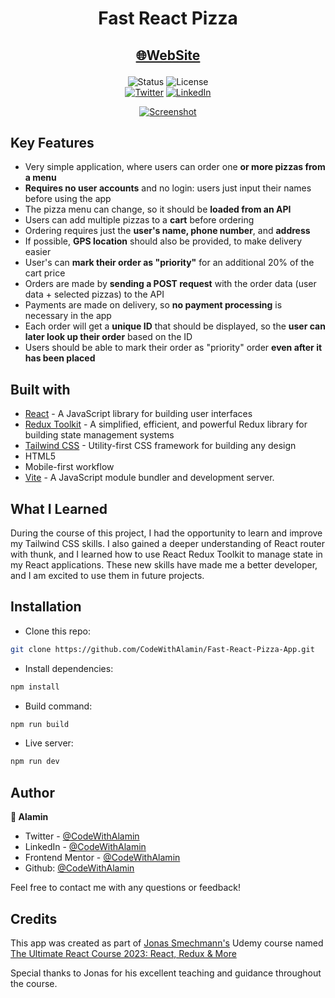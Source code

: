 <h1 align="center">Fast React Pizza</h1>

<h2 align="center">

[🌐WebSite](https://fast-react-pizza-alamin.vercel.app)

</h2>

<!-- Badges -->
<div align="center">

<img src="https://img.shields.io/badge/Status-Completed-success?style=flat" alt="Status" />

<!-- Liceensee -->
<img src="https://img.shields.io/badge/License-MIT-blue?style=flat" alt="License" />

<br/>
<a href='https://www.twitter.com/CodeWithAlamin' target="_blank"><img alt='Twitter' src='https://img.shields.io/badge/@CodeWithAlamin-100000?style=for-the-badge&logo=Twitter&logoColor=00C9F7&labelColor=3F3F3F&color=0092FA'/></a>
<a href='https://www.linkedin.com/in/CodeWithAlamin' target="_blank"><img alt='LinkedIn' src='https://img.shields.io/badge/@CodeWithAlamin-100000?style=for-the-badge&logo=LinkedIn&logoColor=00a0dc&labelColor=2F2F2F&color=0077b5'/></a>

</div>

<!-- Brief -->
<p align="center">

</p>

<!-- Screenshot -->
<a align="center" href="https://fast-react-pizza-alamin.vercel.app">

![Screenshot](./public/thumbnail-preview.png)

</a>

## Key Features

- Very simple application, where users can order one **or more pizzas from a menu**
- **Requires no user accounts** and no login: users just input their names before using the app
- The pizza menu can change, so it should be **loaded from an API**
- Users can add multiple pizzas to a **cart** before ordering
- Ordering requires just the **user's name, phone number**, and **address**
- If possible, **GPS location** should also be provided, to make delivery easier
- User's can **mark their order as "priority"** for an additional 20% of the cart price
- Orders are made by **sending a POST request** with the order data (user data + selected pizzas) to the API
- Payments are made on delivery, so **no payment processing** is necessary in the app
- Each order will get a **unique ID** that should be displayed, so the **user can later look up their order** based on the ID
- Users should be able to mark their order as "priority" order **even after it has been placed**

## Built with

- [React](https://reactjs.org) - A JavaScript library for building user interfaces
- [Redux Toolkit](https://redux-toolkit.js.org) - A simplified, efficient, and powerful Redux library for building state management systems
- [Tailwind CSS](https://tailwindcss.com) - Utility-first CSS framework for building any design
- HTML5
- Mobile-first workflow
- [Vite](https://vitejs.dev/) - A JavaScript module bundler and development server.

## What I Learned

During the course of this project, I had the opportunity to learn and improve my Tailwind CSS skills. I also gained a deeper understanding of React router with thunk, and I learned how to use React Redux Toolkit to manage state in my React applications. These new skills have made me a better developer, and I am excited to use them in future projects.

## Installation

- Clone this repo:

```sh
git clone https://github.com/CodeWithAlamin/Fast-React-Pizza-App.git
```

- Install dependencies:

```sh
npm install
```

- Build command:

```sh
npm run build
```

- Live server:

```sh
npm run dev
```

## Author

<b>👤 Alamin</b>

- Twitter - [@CodeWithAlamin](https://www.twitter.com/CodeWithAlamin)
- LinkedIn - [@CodeWithAlamin](https://www.linkedin.com/in/CodeWithAlamin)
- Frontend Mentor - [@CodeWithAlamin](https://www.frontendmentor.io/profile/CodeWithAlamin)
- Github: [@CodeWithAlamin](https://github.com/CodeWithAlamin)

Feel free to contact me with any questions or feedback!

## Credits

This app was created as part of [Jonas Smechmann's](https://twitter.com/jonasschmedtman) Udemy course named [The Ultimate React Course 2023: React, Redux & More](https://www.udemy.com/course/the-ultimate-react-course)

Special thanks to Jonas for his excellent teaching and guidance throughout the course.
